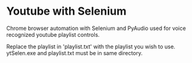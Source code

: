 # Youtube with Selenium
Chrome browser automation with Selenium and PyAudio used for voice recognized youtube playlist controls.

Replace the playlist in 'playlist.txt' with the playlist you wish to use.
ytSelen.exe and playlist.txt must be in same directory.
